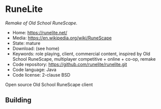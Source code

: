 # RuneLite

_Remake of Old School RuneScape._

- Home: https://runelite.net/
- Media: https://en.wikipedia.org/wiki/RuneScape
- State: mature
- Download: (see home)
- Keywords: role playing, client, commercial content, inspired by Old School RuneScape, multiplayer competitive + online + co-op, remake
- Code repository: https://github.com/runelite/runelite.git
- Code language: Java
- Code license: 2-clause BSD

Open source Old School RuneScape client

## Building

